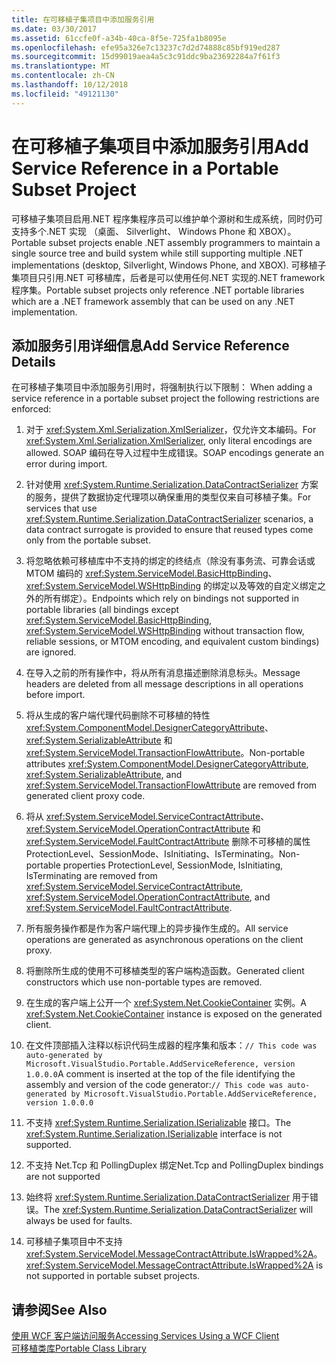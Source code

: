 ```yaml
---
title: 在可移植子集项目中添加服务引用
ms.date: 03/30/2017
ms.assetid: 61ccfe0f-a34b-40ca-8f5e-725fa1b8095e
ms.openlocfilehash: efe95a326e7c13237c7d2d74888c85bf919ed287
ms.sourcegitcommit: 15d99019aea4a5c3c91ddc9ba23692284a7f61f3
ms.translationtype: MT
ms.contentlocale: zh-CN
ms.lasthandoff: 10/12/2018
ms.locfileid: "49121130"
---
```

# <a name="add-service-reference-in-a-portable-subset-project"></a><span data-ttu-id="f413f-102">在可移植子集项目中添加服务引用</span><span class="sxs-lookup"><span data-stu-id="f413f-102">Add Service Reference in a Portable Subset Project</span></span>
<span data-ttu-id="f413f-103">可移植子集项目启用.NET 程序集程序员可以维护单个源树和生成系统，同时仍可支持多个.NET 实现 （桌面、 Silverlight、 Windows Phone 和 XBOX）。</span><span class="sxs-lookup"><span data-stu-id="f413f-103">Portable subset projects enable .NET assembly programmers to maintain a single source tree and build system while still supporting multiple .NET implementations (desktop, Silverlight, Windows Phone, and XBOX).</span></span> <span data-ttu-id="f413f-104">可移植子集项目只引用.NET 可移植库，后者是可以使用任何.NET 实现的.NET framework 程序集。</span><span class="sxs-lookup"><span data-stu-id="f413f-104">Portable subset projects only reference .NET portable libraries which are a .NET framework assembly that can be used on any .NET implementation.</span></span>  
  
## <a name="add-service-reference-details"></a><span data-ttu-id="f413f-105">添加服务引用详细信息</span><span class="sxs-lookup"><span data-stu-id="f413f-105">Add Service Reference Details</span></span>  
 <span data-ttu-id="f413f-106">在可移植子集项目中添加服务引用时，将强制执行以下限制： </span><span class="sxs-lookup"><span data-stu-id="f413f-106">When adding a service reference in a portable subset project the following restrictions are enforced:</span></span>  
  
1.  <span data-ttu-id="f413f-107">对于 <xref:System.Xml.Serialization.XmlSerializer>，仅允许文本编码。</span><span class="sxs-lookup"><span data-stu-id="f413f-107">For <xref:System.Xml.Serialization.XmlSerializer>, only literal encodings are allowed.</span></span> <span data-ttu-id="f413f-108">SOAP 编码在导入过程中生成错误。</span><span class="sxs-lookup"><span data-stu-id="f413f-108">SOAP encodings generate an error during import.</span></span>  
  
2.  <span data-ttu-id="f413f-109">针对使用 <xref:System.Runtime.Serialization.DataContractSerializer> 方案的服务，提供了数据协定代理项以确保重用的类型仅来自可移植子集。</span><span class="sxs-lookup"><span data-stu-id="f413f-109">For services that use <xref:System.Runtime.Serialization.DataContractSerializer> scenarios, a data contract surrogate is provided to ensure that reused types come only from the portable subset.</span></span>  
  
3.  <span data-ttu-id="f413f-110">将忽略依赖可移植库中不支持的绑定的终结点（除没有事务流、可靠会话或 MTOM 编码的 <xref:System.ServiceModel.BasicHttpBinding>、<xref:System.ServiceModel.WSHttpBinding> 的绑定以及等效的自定义绑定之外的所有绑定）。</span><span class="sxs-lookup"><span data-stu-id="f413f-110">Endpoints which rely on bindings not supported in portable libraries (all bindings except <xref:System.ServiceModel.BasicHttpBinding>, <xref:System.ServiceModel.WSHttpBinding> without transaction flow, reliable sessions, or MTOM encoding, and equivalent custom bindings) are ignored.</span></span>  
  
4.  <span data-ttu-id="f413f-111">在导入之前的所有操作中，将从所有消息描述删除消息标头。</span><span class="sxs-lookup"><span data-stu-id="f413f-111">Message headers are deleted from all message descriptions in all operations before import.</span></span>  
  
5.  <span data-ttu-id="f413f-112">将从生成的客户端代理代码删除不可移植的特性 <xref:System.ComponentModel.DesignerCategoryAttribute>、<xref:System.SerializableAttribute> 和 <xref:System.ServiceModel.TransactionFlowAttribute>。</span><span class="sxs-lookup"><span data-stu-id="f413f-112">Non-portable attributes <xref:System.ComponentModel.DesignerCategoryAttribute>, <xref:System.SerializableAttribute>, and <xref:System.ServiceModel.TransactionFlowAttribute> are removed from generated client proxy code.</span></span>  
  
6.  <span data-ttu-id="f413f-113">将从 <xref:System.ServiceModel.ServiceContractAttribute>、<xref:System.ServiceModel.OperationContractAttribute> 和 <xref:System.ServiceModel.FaultContractAttribute> 删除不可移植的属性 ProtectionLevel、SessionMode、IsInitiating、IsTerminating。</span><span class="sxs-lookup"><span data-stu-id="f413f-113">Non-portable properties ProtectionLevel, SessionMode, IsInitiating, IsTerminating are removed from <xref:System.ServiceModel.ServiceContractAttribute>, <xref:System.ServiceModel.OperationContractAttribute>, and <xref:System.ServiceModel.FaultContractAttribute>.</span></span>  
  
7.  <span data-ttu-id="f413f-114">所有服务操作都是作为客户端代理上的异步操作生成的。</span><span class="sxs-lookup"><span data-stu-id="f413f-114">All service operations are generated as asynchronous operations on the client proxy.</span></span>  
  
8.  <span data-ttu-id="f413f-115">将删除所生成的使用不可移植类型的客户端构造函数。</span><span class="sxs-lookup"><span data-stu-id="f413f-115">Generated client constructors which use non-portable types are removed.</span></span>  
  
9. <span data-ttu-id="f413f-116">在生成的客户端上公开一个 <xref:System.Net.CookieContainer> 实例。</span><span class="sxs-lookup"><span data-stu-id="f413f-116">A <xref:System.Net.CookieContainer> instance is exposed on the generated client.</span></span>  
  
10. <span data-ttu-id="f413f-117">在文件顶部插入注释以标识代码生成器的程序集和版本：`// This code was auto-generated by Microsoft.VisualStudio.Portable.AddServiceReference, version 1.0.0.0`</span><span class="sxs-lookup"><span data-stu-id="f413f-117">A comment is inserted at the top of the file identifying the assembly and version of the code generator:`// This code was auto-generated by Microsoft.VisualStudio.Portable.AddServiceReference, version 1.0.0.0`</span></span>  
  
11. <span data-ttu-id="f413f-118">不支持 <xref:System.Runtime.Serialization.ISerializable> 接口。</span><span class="sxs-lookup"><span data-stu-id="f413f-118">The <xref:System.Runtime.Serialization.ISerializable> interface is not supported.</span></span>  
  
12. <span data-ttu-id="f413f-119">不支持 Net.Tcp 和 PollingDuplex 绑定</span><span class="sxs-lookup"><span data-stu-id="f413f-119">Net.Tcp and PollingDuplex bindings are not supported</span></span>  
  
13. <span data-ttu-id="f413f-120">始终将 <xref:System.Runtime.Serialization.DataContractSerializer> 用于错误。</span><span class="sxs-lookup"><span data-stu-id="f413f-120">The <xref:System.Runtime.Serialization.DataContractSerializer> will always be used for faults.</span></span>  
  
14. <span data-ttu-id="f413f-121">可移植子集项目中不支持 <xref:System.ServiceModel.MessageContractAttribute.IsWrapped%2A>。</span><span class="sxs-lookup"><span data-stu-id="f413f-121"><xref:System.ServiceModel.MessageContractAttribute.IsWrapped%2A> is not supported in portable subset projects.</span></span>  
  
## <a name="see-also"></a><span data-ttu-id="f413f-122">请参阅</span><span class="sxs-lookup"><span data-stu-id="f413f-122">See Also</span></span>  
 [<span data-ttu-id="f413f-123">使用 WCF 客户端访问服务</span><span class="sxs-lookup"><span data-stu-id="f413f-123">Accessing Services Using a WCF Client</span></span>](../../../docs/framework/wcf/accessing-services-using-a-wcf-client.md)  
 [<span data-ttu-id="f413f-124">可移植类库</span><span class="sxs-lookup"><span data-stu-id="f413f-124">Portable Class Library</span></span>](../../standard/cross-platform/cross-platform-development-with-the-portable-class-library.md)
